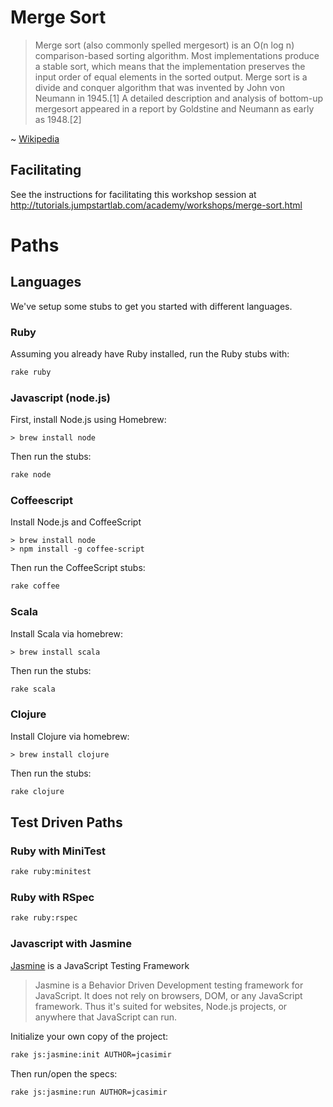 # Merge Sort

> Merge sort (also commonly spelled mergesort) is an O(n log n) comparison-based sorting algorithm. Most implementations produce a stable sort, which means that the implementation preserves the input order of equal elements in the sorted output. Merge sort is a divide and conquer algorithm that was invented by John von Neumann in 1945.[1] A detailed description and analysis of bottom-up mergesort appeared in a report by Goldstine and Neumann as early as 1948.[2]

~ [Wikipedia](http://en.wikipedia.org/wiki/Merge_sort)

## Facilitating

See the instructions for facilitating this workshop session at http://tutorials.jumpstartlab.com/academy/workshops/merge-sort.html

# Paths

## Languages

We've setup some stubs to get you started with different languages.

### Ruby

Assuming you already have Ruby installed, run the Ruby stubs with:

```bash
rake ruby
```

### Javascript (node.js)

First, install Node.js using Homebrew:

    > brew install node

Then run the stubs:

```bash
rake node
```

### Coffeescript

Install Node.js and CoffeeScript

    > brew install node
    > npm install -g coffee-script

Then run the CoffeeScript stubs:

```bash
rake coffee
```

### Scala

Install Scala via homebrew:

    > brew install scala

Then run the stubs:

```bash
rake scala
```

### Clojure

Install Clojure via homebrew:

    > brew install clojure

Then run the stubs:

```bash
rake clojure
```

## Test Driven Paths

### Ruby with MiniTest

```bash
rake ruby:minitest
```

### Ruby with RSpec

```bash
rake ruby:rspec
```

### Javascript with Jasmine

[Jasmine](https://github.com/pivotal/jasmine) is a JavaScript Testing Framework

> Jasmine is a Behavior Driven Development testing framework for JavaScript. It does not rely on browsers, DOM, or any JavaScript framework. Thus it's suited for websites, Node.js projects, or anywhere that JavaScript can run.

Initialize your own copy of the project:

```bash
rake js:jasmine:init AUTHOR=jcasimir
```

Then run/open the specs:

```bash
rake js:jasmine:run AUTHOR=jcasimir
```
